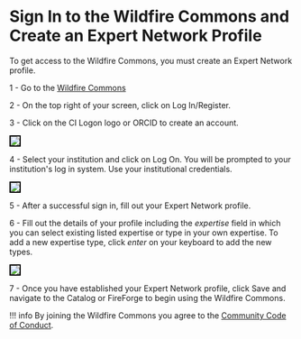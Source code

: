 # Sign In to the Wildfire Commons and Create an Expert Network Profile

To get access to the Wildfire Commons, you must create an Expert Network profile.

1 - Go to the [Wildfire Commons](https://www.wildfirecommons.org/)

2 - On the top right of your screen, click on Log In/Register. 

3 -  Click on the CI Logon logo or ORCID to create an account.

<img src="../pics/select-login.png" style="border: 2px solid black;">

4 - Select your institution and click on Log On. You will be prompted to your institution's log in system. Use your institutional credentials.

<img src="../pics/select-institution.png" style="border: 2px solid black;">

5 - After a successful sign in, fill out your Expert Network profile.

6 - Fill out the details of your profile including the *expertise* field in which you can select existing listed expertise or type in your own expertise. To add a new expertise type, click *enter* on your keyboard to add the new types.

<img src="../pics/profile.png" style="border: 2px solid black;">

7 - Once you have established your Expert Network profile, click Save and navigate to the Catalog or FireForge to begin using the Wildfire Commons. 

!!! info 
    By joining the Wildfire Commons you agree to the [Community Code of Conduct](https://www.wildfirecommons.org/get-involved/code-of-conduct). 
